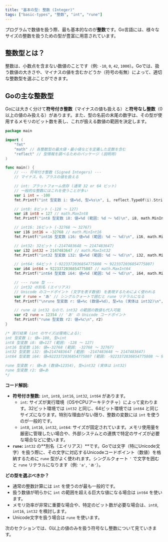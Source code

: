 ```yaml
---
title: "基本の型: 整数 (Integer)"
tags: ["basic-types", "整数", "int", "rune"]
---
```


プログラムで数値を扱う際、最も基本的なのが**整数**です。Go言語には、様々なサイズの整数を扱うための型が豊富に用意されています。

## 整数型とは？

整数は、小数点を含まない数値のことです（例: `-10`, `0`, `42`, `1000`）。Goでは、扱う数値の大きさや、マイナスの値を含むかどうか（符号の有無）によって、適切な整数型を選ぶことができます。

## Goの主な整数型

Goには大きく分けて**符号付き整数**（マイナスの値も扱える）と**符号なし整数**（0以上の値のみ扱える）があります。また、型の名前の末尾の数字は、その型が使用するメモリのビット数を表し、これが扱える数値の範囲を決定します。

```go title="主な整数型の宣言例"
package main

import (
	"fmt"
	"math" // 各整数型の最大値・最小値などを定義した定数を含む
	"reflect" // 型情報を調べるためのパッケージ (説明用)
)

func main() {
	// --- 符号付き整数 (Signed Integers) ---
	// マイナス、0、プラスの値を扱える

	// int: プラットフォーム依存 (通常 32 or 64 ビット)
	// 一般的な整数にはこれを使うことが多い
	var i int = -100
	fmt.Printf("int 型変数 i: 値=%d, 型=%s\n", i, reflect.TypeOf(i).String())

	// int8: 8ビット (-128 〜 127)
	var i8 int8 = 127 // math.MaxInt8
	fmt.Printf("int8 型変数 i8: 値=%d (範囲: %d 〜 %d)\n", i8, math.MinInt8, math.MaxInt8)

	// int16: 16ビット (-32768 〜 32767)
	var i16 int16 = -32768 // math.MinInt16
	fmt.Printf("int16 型変数 i16: 値=%d (範囲: %d 〜 %d)\n", i16, math.MinInt16, math.MaxInt16)

	// int32: 32ビット (-2147483648 〜 2147483647)
	var i32 int32 = 2147483647 // math.MaxInt32
	fmt.Printf("int32 型変数 i32: 値=%d (範囲: %d 〜 %d)\n", i32, math.MinInt32, math.MaxInt32)

	// int64: 64ビット (-9223372036854775808 〜 9223372036854775807)
	var i64 int64 = 9223372036854775807 // math.MaxInt64
	fmt.Printf("int64 型変数 i64: 値=%d (範囲: %d 〜 %d)\n", i64, math.MinInt64, math.MaxInt64)

	// --- rune 型 ---
	// int32 の別名 (エイリアス)
	// Unicode のコードポイント (文字を表す数値) を表現するためによく使われる
	var r rune = 'あ' // シングルクォートで囲むと rune リテラルになる
	fmt.Printf("\nrune 型変数 r: 値=%c (数値=%d), 型=%s (実体は int32)\n", r, r, reflect.TypeOf(r).String())

	// rune は int32 なので、int32 の範囲の数値も代入可能
	var r2 rune = 12354 // 'あ' の Unicode コードポイント
	fmt.Printf("rune 型変数 r2: 値=%c\n", r2)
}

/* 実行結果 (int のサイズは環境による):
int 型変数 i: 値=-100, 型=int
int8 型変数 i8: 値=127 (範囲: -128 〜 127)
int16 型変数 i16: 値=-32768 (範囲: -32768 〜 32767)
int32 型変数 i32: 値=2147483647 (範囲: -2147483648 〜 2147483647)
int64 型変数 i64: 値=9223372036854775807 (範囲: -9223372036854775808 〜 9223372036854775807)

rune 型変数 r: 値=あ (数値=12354), 型=int32 (実体は int32)
rune 型変数 r2: 値=あ
*/
```

**コード解説:**

*   **符号付き整数:** `int`, `int8`, `int16`, `int32`, `int64` があります。
    *   `int`: サイズが実行環境（OSやCPUアーキテクチャ）によって変わります。32ビット環境では `int32` と同じ、64ビット環境では `int64` と同じサイズになります。特別な理由がない限り、整数の変数には `int` を使うのが一般的です。
    *   `int8`, `int16`, `int32`, `int64`: サイズが固定されています。メモリ使用量を厳密に管理したい場合や、外部システムとの連携で特定のサイズが必要な場合などに使います。
*   **`rune`:** `int32` の**別名（エイリアス）**です。Goでは文字（特にUnicode文字）を扱う際に、その文字に対応するUnicodeコードポイント（数値）を格納するために `rune` 型がよく使われます。シングルクォート `'` で文字を囲むと `rune` リテラルになります（例: `'a'`, `'あ'`）。

**どの型を選ぶべきか？**

*   通常の整数計算には `int` を使うのが最も一般的です。
*   扱う数値が明らかに `int` の範囲を超える巨大な値になる場合は `int64` を使います。
*   メモリ効率が非常に重要な場合や、特定のビット数が必要な場合は、`int8`, `int16`, `int32` を検討します。
*   Unicode文字を扱う場合は `rune` を使います。

次のセクションでは、0以上の値のみを扱う符号なし整数について見ていきます。